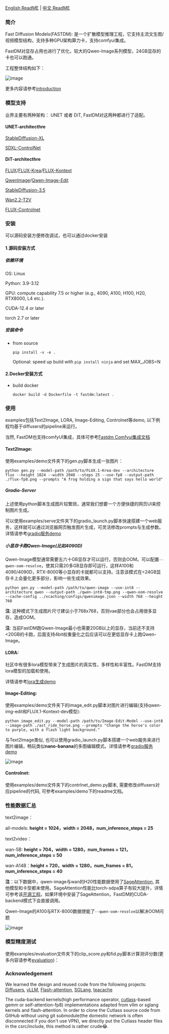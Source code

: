 [English ReadME](README_en.md) | [中文 ReadME](README.md)

### 简介

Fast Diffusion Models(FASTDM): 是一个扩散模型推理工程，它支持主流文生图/视频模型结构，支持多种GPU架构算力卡，支持comfyui集成。

FastDM对显存占用也进行了优化，较大的Qwen-Image系列模型，24GB显存的卡也可以跑通。

工程整体结构如下：

![image](./assets/architecture.PNG)

更多内容请参考[introduction](./doc/introduction.md)

### 模型支持
业界主要有两种架构： UNET 或者 DiT, FastDM对这两种都进行了适配。
#### UNET-architecthre
[StableDiffusion-XL](https://huggingface.co/stabilityai/stable-diffusion-xl-base-1.0)

[SDXL-ControlNet](https://huggingface.co/collections/diffusers/sdxl-controlnets-64f9c35846f3f06f5abe351f)
#### DiT-architecthre
[FLUX](https://huggingface.co/black-forest-labs/FLUX.1-dev)/[FLUX-Krea](https://huggingface.co/black-forest-labs/FLUX.1-Krea-dev)/[FLUX-Kontext](https://huggingface.co/black-forest-labs/FLUX.1-Kontext-dev)

[QwenImage](https://huggingface.co/Qwen/Qwen-Image)/[Qwen-Image-Edit](https://huggingface.co/Qwen/Qwen-Image-Edit)

[StableDiffusion-3.5](https://huggingface.co/stabilityai/stable-diffusion-3.5-medium)

[Wan2.2-T2V](https://huggingface.co/Wan-AI/Wan2.2-T2V-A14B-Diffusers)

[FLUX-Controlnet](https://huggingface.co/XLabs-AI/flux-controlnet-collections)

### 安装

可以源码安装方便修改调试，也可以通过docker安装

#### 1.源码安装方式

##### 依赖环境

OS: Linux

Python: 3.9-3.12

GPU: compute capability 7.5 or higher (e.g., 4090, A100, H100, H20, RTX8000, L4 etc.).

CUDA-12.4 or later

torch 2.7 or later

##### 安装命令

- from source

    `pip install -v -e .`

    Optional: speed up build with `pip install ninja` and set MAX_JOBS=N

#### 2.Docker安装方式
- build docker

    `docker build -d Dockerfile -t fastdm:latest .`

### 使用

examples包括Text2Image, LORA, Image-Editing, Controlnet等demo, 以下例程均基于diffusers的pipeline来运行。

当然, FastDM也支持comfyUI集成，具体可参考[Fastdm Comfyui集成文档](./comfyui/README.md)

#### Text2Image:

使用examples/demo文件夹下的gen.py脚本生成一张图片：

`python gen.py --model-path /path/to/FLUX.1-Krea-dev --architecture flux --height 1024 --width 2048 --steps 25 --use-fp8 --output-path ./flux-fp8.png --prompts "A frog holding a sign that says hello world"`

##### Gradio-Server

上述使用python脚本生成图片较繁琐，通常我们想要一个方便快捷的网页UI来控制图片生成。
    
可以使用examples/serve文件夹下的gradio_launch.py脚本快速搭建一个web服务，这样就可以通过浏览器网页触发图片生成，可灵活修改prompts与生成参数。详情请参考[gradio服务demo](./examples/serve/readme.md)

##### 小显存卡跑Qwen-Image(比如4090D)

Qwen-Image模型通常需要五六十GB显存才可以运行，否则会OOM。可以配置`--qwen-oom-resolve`，使其只需20多GB显存即可运行，这样A100和4090/4090D，RTX-8000等小显存的卡就都可以支持。注意该模式在<24GB显存卡上会量化更多部分，影响一些生成效果。

`python gen.py --model-path /path/to/qwen-image --use-int8 --architecture qwen --output-path ./qwen-int8-tmp.png --qwen-oom-resolve --cache-config ../xcaching/configs/qwenimage.json --width 768 --height 768`

**注**: 这种模式下生成图片尺寸建议小于768x768，否则vae部分也会占用很多显存，造成OOM。

**注**: 当前FastDM跑Qwen-Image最小也需要20GB以上的显存，当前还不支持<20GB的卡跑，后面支持4bit权重量化之后应该可以在更低显存卡上跑Qwen-Image。

#### LORA:

社区中有很多lora模型带来了生成图片的真实性，多样性和丰富性。FastDM支持lora模型的加载和使用。

详情请参考[lora生成demo](./examples/lora-gen/readme.md)

#### Image-Editing:

使用examples/demo文件夹下的image_edit.py脚本对图片进行编辑(支持qwen-img-edit和FLUX.1-Kontext-dev模型):

`python image_edit.py --model-path /path/to/Image-Edit-Model --use-int8 --image-path ./ast_ride_horse.png --prompts "Change the horse's color to purple, with a flash light background."`

与Text2Image类似, 也可以使用gradio_launch.py脚本搭建一个web服务来进行图片编辑，畅玩类似**nano-banana**的多图编辑模式。详情请参考[gradio服务demo](./examples/serve/readme.md)

![image](./assets/img-edit.PNG)

#### Controlnet:

使用examples/demo文件夹下的contrlnet_demo.py脚本, 需要修改diffusers对应pipeline的代码, 可参考examples/demo下的readme文档。

### 性能数据汇总

text2image：

  all-models: **height = 1024，width = 2048，num_inference_steps = 25**

text2video：
    
  wan-5B: **height = 704，width = 1280，num_frames = 121，num_inference_steps = 50**
    
  wan-A14B：**height = 720，width = 1280，num_frames = 81，num_inference_steps = 40**

**注**：以下数据中，qwen-image与wan的H20性能数据使用了[SageAttention](https://github.com/thu-ml/SageAttention), 其他模型和卡型都未使用。SageAttention性能比torch-sdpa算子有较大提升，详情可参考该[开源工程](https://github.com/thu-ml/SageAttention)。如果环境中安装了SageAttention，FastDM的CUDA-backend模式下会直接调用。

Qwen-Image的A100与RTX-8000数据使能了`--qwen-oom-resolve`以解决OOM问题

![image](./assets/perf.PNG)

### 模型精度测试

使用examples/evaluation文件夹下的clip_score.py和fid.py脚本计算测评分数(更多内容请参考[evaluation](./examples/evaluation/README.md))：

### Acknowledgement

We learned the design and reused code from the following projects: [Diffusers](https://github.com/huggingface/diffusers), [vLLM](https://github.com/vllm-project/vllm), [Flash-attention](https://github.com/Dao-AILab/flash-attention), [SGLang](https://github.com/sgl-project/sglang), [teacache](https://github.com/ali-vilab/TeaCache)

The cuda-backend kernels(high performance operator, [cutlass](https://github.com/NVIDIA/cutlass/tree/v4.1.0)-based gemm or self-attention-fp8) implementations adapted from vllm or sglang kernels and flash-attention. In order to clone the Cutlass source code from GitHub without using git submodule(the domestic network is often disconnected if you don't use VPN), we directly put the Cutlass header files in the csrc/include, this method is rather crude😂.